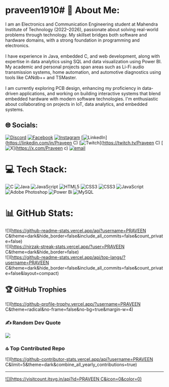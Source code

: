 # praveen1910# 💫 About Me:
I am an Electronics and Communication Engineering student at Mahendra Institute of Technology (2022–2026), passionate about solving real-world problems through technology. My skillset bridges both software and hardware domains, with a strong foundation in programming and electronics.<br><br>I have experience in Java, embedded C, and web development, along with expertise in data analytics using SQL and data visualization using Power BI. My academic and personal projects span areas such as Li-Fi audio transmission systems, home automation, and automotive diagnostics using tools like CANdb++ and TSMaster.<br><br>I am currently exploring PCB design, enhancing my proficiency in data-driven applications, and working on building interactive systems that blend embedded hardware with modern software technologies. I'm enthusiastic about collaborating on projects in IoT, data analytics, and embedded systems.


## 🌐 Socials:
[![Discord](https://img.shields.io/badge/Discord-%237289DA.svg?logo=discord&logoColor=white)](https://discord.gg/https://discord.gg/hNdWAvbK) [![Facebook](https://img.shields.io/badge/Facebook-%231877F2.svg?logo=Facebook&logoColor=white)](https://facebook.com/Praveen@19) [![Instagram](https://img.shields.io/badge/Instagram-%23E4405F.svg?logo=Instagram&logoColor=white)](https://instagram.com/raavanan_19_) [![LinkedIn](https://img.shields.io/badge/LinkedIn-%230077B5.svg?logo=linkedin&logoColor=white)](https://linkedin.com/in/Praveen C) [![Twitch](https://img.shields.io/badge/Twitch-%239146FF.svg?logo=Twitch&logoColor=white)](https://twitch.tv/Praveen C) [![X](https://img.shields.io/badge/X-black.svg?logo=X&logoColor=white)](https://x.com/Praveen c) [![email](https://img.shields.io/badge/Email-D14836?logo=gmail&logoColor=white)](mailto:praveenkavin19102004@gmail.com) 

# 💻 Tech Stack:
![C](https://img.shields.io/badge/c-%2300599C.svg?style=for-the-badge&logo=c&logoColor=white) ![Java](https://img.shields.io/badge/java-%23ED8B00.svg?style=for-the-badge&logo=openjdk&logoColor=white) ![JavaScript](https://img.shields.io/badge/javascript-%23323330.svg?style=for-the-badge&logo=javascript&logoColor=%23F7DF1E) ![HTML5](https://img.shields.io/badge/html5-%23E34F26.svg?style=for-the-badge&logo=html5&logoColor=white) ![CSS3](https://img.shields.io/badge/css3-%231572B6.svg?style=for-the-badge&logo=css3&logoColor=white) ![CSS3](https://img.shields.io/badge/css3-%231572B6.svg?style=for-the-badge&logo=css3&logoColor=white) ![JavaScript](https://img.shields.io/badge/javascript-%23323330.svg?style=for-the-badge&logo=javascript&logoColor=%23F7DF1E) ![Adobe Photoshop](https://img.shields.io/badge/adobe%20photoshop-%2331A8FF.svg?style=for-the-badge&logo=adobe%20photoshop&logoColor=white) ![Power Bi](https://img.shields.io/badge/power_bi-F2C811?style=for-the-badge&logo=powerbi&logoColor=black) ![MySQL](https://img.shields.io/badge/mysql-4479A1.svg?style=for-the-badge&logo=mysql&logoColor=white)
# 📊 GitHub Stats:
![](https://github-readme-stats.vercel.app/api?username=PRAVEEN C&theme=dark&hide_border=false&include_all_commits=false&count_private=false)<br/>
![](https://nirzak-streak-stats.vercel.app/?user=PRAVEEN C&theme=dark&hide_border=false)<br/>
![](https://github-readme-stats.vercel.app/api/top-langs/?username=PRAVEEN C&theme=dark&hide_border=false&include_all_commits=false&count_private=false&layout=compact)

## 🏆 GitHub Trophies
![](https://github-profile-trophy.vercel.app/?username=PRAVEEN C&theme=radical&no-frame=false&no-bg=true&margin-w=4)

### ✍️ Random Dev Quote
![](https://quotes-github-readme.vercel.app/api?type=horizontal&theme=radical)

### 🔝 Top Contributed Repo
![](https://github-contributor-stats.vercel.app/api?username=PRAVEEN C&limit=5&theme=dark&combine_all_yearly_contributions=true)

---
[![](https://visitcount.itsvg.in/api?id=PRAVEEN C&icon=0&color=0)](https://visitcount.itsvg.in)

<!-- Proudly created with GPRM ( https://gprm.itsvg.in ) -->
